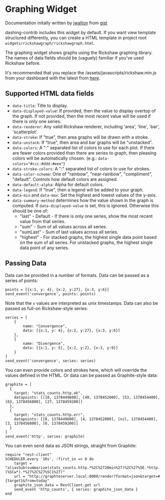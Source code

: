 Graphing Widget
===============

Documentation initally written by [jwalton](https://gist.github.com/jwalton) from [gist](https://gist.github.com/jwalton/6614023)

dashing-contrib includes this widget by default. If you want view template structured differently, you can create a HTML template in project root `widgets/rickshawgraph/rickshawgraph.html`.


The graphing widget shows graphs using the Rickshaw graphing library.  The names of data fields
should be (vaguely) familiar if you've used Rickshaw before.

It's recommended that you replace the /assets/javascripts/rickshaw.min.js from your dashboard with the latest from [here](https://raw.github.com/shutterstock/rickshaw/master/rickshaw.min.js).

Supported HTML data fields
--------------------------

* `data-title`: Title to display.
* `data-displayed-value`: If provided, then the value to display overtop of the graph.  If not
  provided, then the most recent value will be used if there is only one series.
* `data-renderer`: Any valid Rickshaw renderer, including 'area', 'line', 'bar', 'scatterplot'.
* `data-stroke`: If "true", then area graphs will be drawn with a stroke.
* `data-unstack`: If "true", then area and bar graphs will be "unstacked".
* `data-colors`: A ":" separated list of colors to use for each plot.  If there are fewer colors
  provided than there are series to graph, then pleasing colors will be automatically chosen.  (e.g.:
  `data-colors="#ccc:#ddd:#eee"`)
* `data-stroke-colors`: A ":" separated list of colors to use for strokes.
* `data-color-scheme`: One of "rainbow", "near-rainbow", "compliment", "default".  Controls how
  default colors are assigned.
* `data-default-alpha`: Alpha for default colors.
* `data-legend`: If "true", then a legend will be added to your graph.
* `data-min` and `data-max`: Set the highest and lowest values of the y-axis.
* `data-summary-method` determines how the value shown in the graph is computed.  If
  `data-displayed-value` is set, this is ignored.  Otherwise this should be one of:
  * "last" - Default - If there is only one series, show the most recent value from that series.
  * "sum" - Sum of all values across all series.
  * "sumLast" - Sum of last values across all series.
  * "highest" - For stacked graphs, the highest single data point based on the sum of all series.
    For unstacked graphs, the highest single data point of any series.

Passing Data
------------

Data can be provided in a number of formats.  Data can be passed as a series of points:

    points = [{x:1, y: 4}, {x:2, y:27}, {x:3, y:6}]
    send_event('convergence', points: points)

Note that the `x` values are interpreted as unix timestamps.  Data can also be passed as full-on
Rickshaw-style series:

    series = [
        {
            name: "Convergence",
            data: [{x:1, y: 4}, {x:2, y:27}, {x:3, y:6}]
        },
        {
            name: "Divergence",
            data: [{x:1, y: 5}, {x:2, y:2}, {x:3, y:9}]
        }
    ]
    send_event('convergence', series: series)

You can even provide colors and strokes here, which will override the values defined in the HTML.
Or data can be passed as Graphite-style data:

    graphite = [
      {
        target: "stats_counts.http.ok",
        datapoints: [[10, 1378449600], [40, 1378452000], [53, 1378454400], [63, 1378456800], [27, 1378459200]]
      },
      {
        target: "stats_counts.http.err",
        datapoints: [[0, 1378449600], [4, 1378452000], [nil, 1378454400], [3, 1378456800], [0, 1378459200]]
      }
    ]
    send_event('http', series: graphite)

You can even send data as JSON strings, straight from Graphite:

    require "rest-client"
    SCHEDULER.every '10s', :first_in => 0 do
        target = "aliasSub(summarize(stats_counts.http.*%2C%2720min%27)%2C%27%5E.*http.(%5Cw*).*%27%2C%27%5C1%27)"
        url = "http://graphteserver.local:8000/render?format=json&target=#{target}&from=today"
        graphite_json_data = RestClient.get url
        send_event 'http_counts', { series: graphite_json_data }
    end

